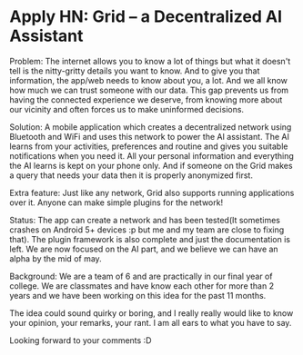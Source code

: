 # Apply HN: Grid –  a Decentralized AI Assistant

Problem: The internet allows you to know a lot of things but what it doesn&#x27;t tell is the nitty-gritty details you want to know. And to give you that information, the app&#x2F;web needs to know about you, a lot. And we all know how much we can trust  someone with our data. This gap prevents us from having the connected experience we deserve, from knowing more about our vicinity and often forces us to make uninformed decisions.<p>Solution: A mobile application which creates a decentralized network using Bluetooth and WiFi and uses this network to power the AI assistant. The AI learns from your activities, preferences and routine and gives you suitable notifications when you need it. All your personal information and everything the AI learns is kept on your phone only. And if someone on the Grid makes a query that needs your data then it is properly anonymized first.<p>Extra feature: Just like any network, Grid also supports running applications over it. Anyone can make simple plugins for the network!<p>Status: The app can create a network and has been tested(It sometimes crashes on Android 5+ devices :p but me and my team are close to fixing that). The plugin framework is also complete and just the documentation is left. We are now focused on the AI part, and we believe we can have an alpha by the mid of may.<p>Background: We are a team of 6 and are practically in our final year of college. We are classmates and have know each other for more than 2 years and we have been working on this idea for the past 11 months.<p>The idea could sound quirky or boring, and I really really would like to know your opinion, your remarks, your rant. I am all ears to what you have to say.<p>Looking forward to your comments :D
